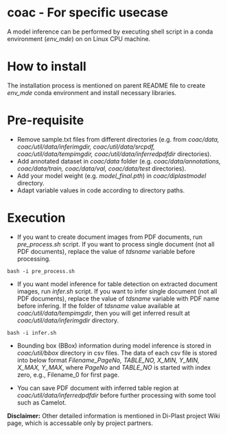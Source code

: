 # coac - For specific usecase
A model inference can be performed by executing shell script in a conda environment (*env_mde*) on on Linux CPU machine.

# How to install
The installation process is mentioned on parent README file to create *env_mde* conda environment and install necessary libraries.

# Pre-requisite

- Remove sample.txt files from different directories (e.g. from *coac/data, coac/util/data/inferimgdir, coac/util/data/srcpdf, coac/util/data/tempimgdir, coac/util/data/inferredpdfdir* directories).
- Add annotated dataset in *coac/data* folder (e.g. *coac/data/annotations, coac/data/train, coac/data/val, coac/data/test* directories).
- Add your model weight (e.g. *model_final.pth*) in *coac/diplastmodel* directory.
- Adapt variable values in code according to directory paths.

# Execution
- If you want to create document images from PDF documents, run *pre_process.sh* script. If you want to process single document (not all PDF documents), replace the value of *tdsname* variable before processing.
```
bash -i pre_process.sh
```
- If you want model inference for table detection on extracted document images, run *infer.sh* script. If you want to infer single document (not all PDF documents), replace the value of *tdsname* variable with PDF name before infering. If the folder of *tdsname* value available at *coac/util/data/tempimgdir*, then you will get inferred result at *coac/util/data/inferimgdir* directory.
```
bash -i infer.sh
```
- Bounding box (BBox) information during model inference is stored in *coac/util/bbox* directory in csv files. The data of each csv file is stored into below format
*Filename_PageNo, TABLE_NO, X_MIN, Y_MIN, X_MAX, Y_MAX*, where *PageNo* and *TABLE_NO* is started with index zero, e.g., Filename_0 for first page.

- You can save PDF document with inferred table region at *coac/util/data/inferredpdfdir* before further processing with some tool such as Camelot.

**Disclaimer:** Other detailed information is mentioned in Di-Plast project Wiki page, which is accessable only by project partners.